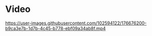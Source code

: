 # Video

https://user-images.githubusercontent.com/102594122/176676200-b9ca3e7b-1d7b-4c45-b778-ebf09a34ab8f.mp4

